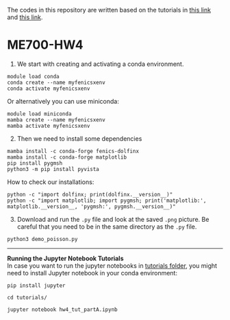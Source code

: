 The codes in this repository are written based on the tutorials in [this link](https://github.com/FEniCS/dolfinx/blob/main/python/demo/demo_poisson.py) and [this link](https://bleyerj.github.io/comet-fenicsx/intro/linear_elasticity/linear_elasticity.html).

# ME700-HW4
1. We start with creating and activating a conda environment. 
```
module load conda
conda create --name myfenicsxenv
conda activate myfenicsxenv
```
Or alternatively you can use miniconda:
```
module load miniconda
mamba create --name myfenicsxenv
mamba activate myfenicsxenv
```
2. Then we need to install some dependencies
```
mamba install -c conda-forge fenics-dolfinx
mamba install -c conda-forge matplotlib
pip install pygmsh
python3 -m pip install pyvista
```
How to check our installations:
```
python -c "import dolfinx; print(dolfinx.__version__)"
python -c "import matplotlib; import pygmsh; print('matplotlib:', matplotlib.__version__, 'pygmsh:', pygmsh.__version__)"

```
3. Download and run the `.py` file and look at the saved `.png` picture. Be careful that you need to be in the same directory as the `.py` file.
```
python3 demo_poisson.py
```
---
**Running the Jupyter Notebook Tutorials**  
In case you want to run the jupyter notebooks in [tutorials folder](https://github.com/sarajahedazad/ME700-HW4/tree/main/tutorials), you might need to install Jupyter notebook in your conda environment:
```
pip install jupyter
```
```
cd tutorials/
```
```
jupyter notebook hw4_tut_partA.ipynb
```

